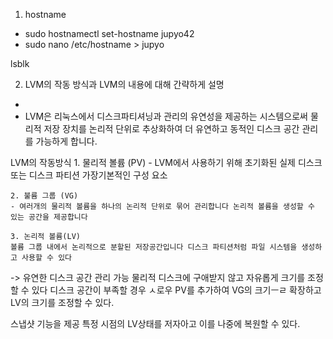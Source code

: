 1. hostname 
 - sudo hostnamectl set-hostname jupyo42
 - sudo nano /etc/hostname > jupyo
 
lsblk

2. LVM의 작동 방식과 LVM의 내용에 대해 간략하게 설명
- 
- LVM은 리눅스에서 디스크파티셔닝과 관리의 유연성을 제공하는 시스템으로써 물리적 저장 장치를 논리적 단위로 추상화하여 더 유연하고 동적인 디스크 공간 관리를 가능하게 합니다.

LVM의 작동방식 
	1. 물리적 볼륨 (PV)
	- LVM에서 사용하기 위해 초기화된 실제 디스크 또는 디스크 파티션 가장기본적인 구성 요소

	2. 불륨 그룹 (VG)
	- 여러개의 물리적 볼륨을 하나의 논리적 단위로 묶어 관리합니다 논리적 볼륨을 생성할 수 있는 공간을 제공합니다	
	
	3. 논리적 볼륨(LV)
	볼륨 그룹 내에서 논리적으로 분할된 저장공간입니다 디스크 파티션처럼 파일 시스템을 생성하고 사용할 수 있다

-> 유연한 디스크 공간 관리 가능
물리적 디스크에 구애받지 않고 자유롭게 크기를 조정할 수 있다 디스크 공간이 부족할 경우 ㅅ로우 PV를 추가하여 VG의 크기ㅡㄹ 확장하고 LV의 크기를 조정할 수 있다.

스냅샷 기능을 제공 특정 시점의 LV상태를 저자아고 이를 나중에 복원할 수 있다.

